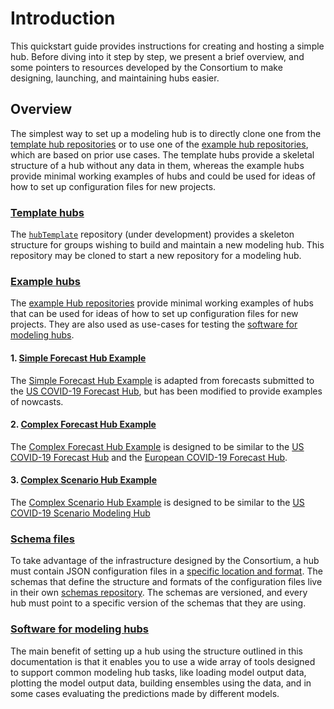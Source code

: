 # Introduction  

This quickstart guide provides instructions for creating and hosting a simple hub. Before diving into it step by step, we present a brief overview, and some pointers to resources developed by the Consortium to make designing, launching, and maintaining hubs easier.  

## Overview  

The simplest way to set up a modeling hub is to directly clone one from the [template hub repositories](https://github.com/Infectious-Disease-Modeling-Hubs?q=&type=template&language=&sort=) or to use one of the [example hub repositories](https://github.com/Infectious-Disease-Modeling-Hubs?q=example&type=all&language=&sort=), which are based on prior use cases. The template hubs provide a skeletal structure of a hub without any data in them, whereas the example hubs provide minimal working examples of hubs and could be used for ideas of how to set up configuration files for new projects.  

### [Template hubs](https://github.com/Infectious-Disease-Modeling-Hubs?q=&type=template&language=&sort=)  

The [`hubTemplate`](https://github.com/Infectious-Disease-Modeling-Hubs/hubTemplate) repository (under development) provides a skeleton structure for groups wishing to build and maintain a new modeling hub. This repository may be cloned to start a new repository for a modeling hub.  

### [Example hubs](https://github.com/Infectious-Disease-Modeling-Hubs?q=example&type=all&language=&sort=)  

The [example Hub repositories](https://github.com/Infectious-Disease-Modeling-Hubs?q=example&type=all&language=&sort=) provide minimal working examples of hubs that can be used for ideas of how to set up configuration files for new projects. They are also used as use-cases for testing the [software for modeling hubs](software.md). 

#### 1. [Simple Forecast Hub Example](https://github.com/Infectious-Disease-Modeling-Hubs/example-simple-forecast-hub)  
The [Simple Forecast Hub Example](https://github.com/Infectious-Disease-Modeling-Hubs/example-simple-forecast-hub) is adapted from forecasts submitted to the [US COVID-19 Forecast Hub](https://github.com/reichlab/covid19-forecast-hub), but has been modified to provide examples of nowcasts.  

#### 2. [Complex Forecast Hub Example](https://github.com/Infectious-Disease-Modeling-Hubs/example-complex-forecast-hub)  
The [Complex Forecast Hub Example](https://github.com/Infectious-Disease-Modeling-Hubs/example-complex-forecast-hub) is designed to be similar to the [US COVID-19 Forecast Hub](https://github.com/reichlab/covid19-forecast-hub) and the [European COVID-19 Forecast Hub](https://github.com/covid19-forecast-hub-europe/covid19-forecast-hub-europe).  

#### 3. [Complex Scenario Hub Example](https://github.com/Infectious-Disease-Modeling-Hubs/example-complex-scenario-hub)  
The [Complex Scenario Hub Example](https://github.com/Infectious-Disease-Modeling-Hubs/example-complex-scenario-hub) is designed to be similar to the [US COVID-19 Scenario Modeling Hub](https://github.com/midas-network/covid19-scenario-modeling-hub)  


### [Schema files](https://github.com/Infectious-Disease-Modeling-Hubs/schemas)  

To take advantage of the infrastructure designed by the Consortium, a hub must contain JSON configuration files in a [specific location and format](hub-config). The schemas that define the structure and formats of the configuration files live in their own [schemas repository](https://github.com/Infectious-Disease-Modeling-Hubs/schemas). The schemas are versioned, and every hub must point to a specific version of the schemas that they are using.  

### [Software for modeling hubs](software.md)  

The main benefit of setting up a hub using the structure outlined in this documentation is that it enables you to use a wide array of tools designed to support common modeling hub tasks, like loading model output data, plotting the model output data, building ensembles using the data, and in some cases evaluating the predictions made by different models.  

